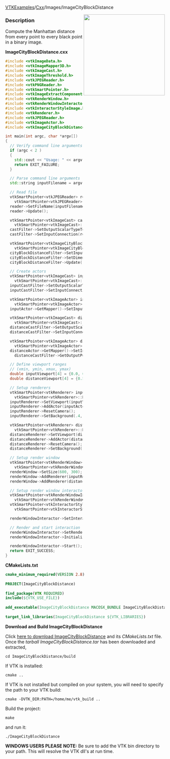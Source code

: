 [VTKExamples](/index/)/[Cxx](/Cxx)/Images/ImageCityBlockDistance

<img align="right" src="https://github.com/lorensen/VTKExamples/blob/gh-pages/Testing/Baseline/Images/TestImageCityBlockDistance.png?raw=true" width="256" />

### Description
Compute the Manhattan distance from every point to every black point in a binary image.

**ImageCityBlockDistance.cxx**
```c++
#include <vtkImageData.h>
#include <vtkImageMapper3D.h>
#include <vtkImageCast.h>
#include <vtkImageThreshold.h>
#include <vtkJPEGReader.h>
#include <vtkPNGReader.h>
#include <vtkSmartPointer.h>
#include <vtkImageExtractComponents.h>
#include <vtkRenderWindow.h>
#include <vtkRenderWindowInteractor.h>
#include <vtkInteractorStyleImage.h>
#include <vtkRenderer.h>
#include <vtkJPEGReader.h>
#include <vtkImageActor.h>
#include <vtkImageCityBlockDistance.h>

int main(int argc, char *argv[])
{
  // Verify command line arguments
  if (argc < 2 )
  {
    std::cout << "Usage: " << argv[0] << " BinaryImage.jpg" << std::endl;
    return EXIT_FAILURE;
  }

  // Parse command line arguments
  std::string inputFilename = argv[1];

  // Read file
  vtkSmartPointer<vtkJPEGReader> reader =
    vtkSmartPointer<vtkJPEGReader>::New();
  reader->SetFileName(inputFilename.c_str());
  reader->Update();

  vtkSmartPointer<vtkImageCast> castFilter =
    vtkSmartPointer<vtkImageCast>::New();
  castFilter->SetOutputScalarTypeToShort();
  castFilter->SetInputConnection(reader->GetOutputPort());

  vtkSmartPointer<vtkImageCityBlockDistance> cityBlockDistanceFilter =
    vtkSmartPointer<vtkImageCityBlockDistance>::New();
  cityBlockDistanceFilter->SetInputConnection(castFilter->GetOutputPort());
  cityBlockDistanceFilter->SetDimensionality(2);
  cityBlockDistanceFilter->Update();

  // Create actors
  vtkSmartPointer<vtkImageCast> inputCastFilter =
    vtkSmartPointer<vtkImageCast>::New();
  inputCastFilter->SetOutputScalarTypeToUnsignedChar();
  inputCastFilter->SetInputConnection(reader->GetOutputPort());

  vtkSmartPointer<vtkImageActor> inputActor =
    vtkSmartPointer<vtkImageActor>::New();
  inputActor->GetMapper()->SetInputConnection(inputCastFilter->GetOutputPort());

  vtkSmartPointer<vtkImageCast> distanceCastFilter =
    vtkSmartPointer<vtkImageCast>::New();
  distanceCastFilter->SetOutputScalarTypeToUnsignedChar();
  distanceCastFilter->SetInputConnection(cityBlockDistanceFilter->GetOutputPort());

  vtkSmartPointer<vtkImageActor> distanceActor =
    vtkSmartPointer<vtkImageActor>::New();
  distanceActor->GetMapper()->SetInputConnection(
    distanceCastFilter->GetOutputPort());

  // Define viewport ranges
  // (xmin, ymin, xmax, ymax)
  double inputViewport[4] = {0.0, 0.0, 0.5, 1.0};
  double distanceViewport[4] = {0.5, 0.0, 1.0, 1.0};

  // Setup renderers
  vtkSmartPointer<vtkRenderer> inputRenderer =
    vtkSmartPointer<vtkRenderer>::New();
  inputRenderer->SetViewport(inputViewport);
  inputRenderer->AddActor(inputActor);
  inputRenderer->ResetCamera();
  inputRenderer->SetBackground(.4, .5, .9);

  vtkSmartPointer<vtkRenderer> distanceRenderer =
    vtkSmartPointer<vtkRenderer>::New();
  distanceRenderer->SetViewport(distanceViewport);
  distanceRenderer->AddActor(distanceActor);
  distanceRenderer->ResetCamera();
  distanceRenderer->SetBackground(.4, .5, .7);

  // Setup render window
  vtkSmartPointer<vtkRenderWindow> renderWindow =
    vtkSmartPointer<vtkRenderWindow>::New();
  renderWindow->SetSize(600, 300);
  renderWindow->AddRenderer(inputRenderer);
  renderWindow->AddRenderer(distanceRenderer);

  // Setup render window interactor
  vtkSmartPointer<vtkRenderWindowInteractor> renderWindowInteractor =
    vtkSmartPointer<vtkRenderWindowInteractor>::New();
  vtkSmartPointer<vtkInteractorStyleImage> style =
    vtkSmartPointer<vtkInteractorStyleImage>::New();

  renderWindowInteractor->SetInteractorStyle(style);

  // Render and start interaction
  renderWindowInteractor->SetRenderWindow(renderWindow);
  renderWindowInteractor->Initialize();

  renderWindowInteractor->Start();
  return EXIT_SUCCESS;
}
```
**CMakeLists.txt**
```cmake
cmake_minimum_required(VERSION 2.8)
 
PROJECT(ImageCityBlockDistance)
 
find_package(VTK REQUIRED)
include(${VTK_USE_FILE})
 
add_executable(ImageCityBlockDistance MACOSX_BUNDLE ImageCityBlockDistance.cxx)
 
target_link_libraries(ImageCityBlockDistance ${VTK_LIBRARIES})
```

**Download and Build ImageCityBlockDistance**

Click [here to download ImageCityBlockDistance](https://github.com/lorensen/VTKWikiExamplesTarballs/raw/master/ImageCityBlockDistance.tar) and its *CMakeLists.txt* file.
Once the *tarball ImageCityBlockDistance.tar* has been downloaded and extracted,
```
cd ImageCityBlockDistance/build 
```
If VTK is installed:
```
cmake ..
```
If VTK is not installed but compiled on your system, you will need to specify the path to your VTK build:
```
cmake -DVTK_DIR:PATH=/home/me/vtk_build ..
```
Build the project:
```
make
```
and run it:
```
./ImageCityBlockDistance
```
**WINDOWS USERS PLEASE NOTE:** Be sure to add the VTK bin directory to your path. This will resolve the VTK dll's at run time.

